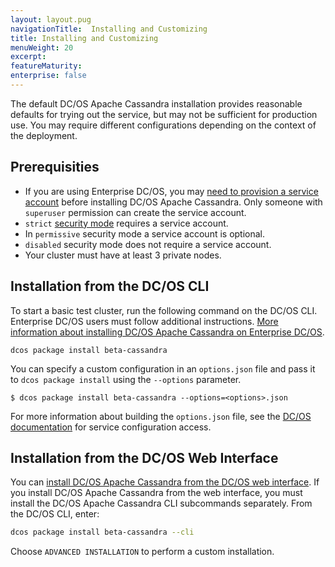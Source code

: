 ```yaml
---
layout: layout.pug
navigationTitle:  Installing and Customizing
title: Installing and Customizing
menuWeight: 20
excerpt:
featureMaturity:
enterprise: false
---
```


<!-- This source repo for this topic is https://github.com/mesosphere/dcos-commons -->


The default DC/OS Apache Cassandra installation provides reasonable defaults for trying out the service, but may not be sufficient for production use. You may require different configurations depending on the context of the deployment.

## Prerequisities
 - If you are using Enterprise DC/OS, you may [need to provision a service account](/1.10/security/ent/service-auth/custom-service-auth/) before installing DC/OS Apache Cassandra. Only someone with `superuser` permission can create the service account.
 - `strict` [security mode](/1.9/installing/ent/custom/configuration-parameters/#security-and-authentication) requires a service account.
 - In `permissive` security mode a service account is optional.
 - `disabled` security mode does not require a service account.
 - Your cluster must have at least 3 private nodes.

## Installation from the DC/OS CLI

To start a basic test cluster, run the following command on the DC/OS CLI. Enterprise DC/OS users must follow additional instructions. [More information about installing DC/OS Apache Cassandra on Enterprise DC/OS](/1.10/security/ent/service-auth/custom-service-auth/).

```shell
dcos package install beta-cassandra
```
You can specify a custom configuration in an `options.json` file and pass it to `dcos package install` using the `--options` parameter.

```
$ dcos package install beta-cassandra --options=<options>.json
```

For more information about building the `options.json` file, see the [DC/OS documentation](/1.10/deploying-services/config-universe-service/) for service configuration access.

## Installation from the DC/OS Web Interface

You can [install DC/OS Apache Cassandra from the DC/OS web interface](/1.9/deploying-services/install/). If you install DC/OS Apache Cassandra from the web interface, you must install the DC/OS Apache Cassandra CLI subcommands separately. From the DC/OS CLI, enter:
```bash
dcos package install beta-cassandra --cli
```
Choose `ADVANCED INSTALLATION` to perform a custom installation.

